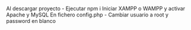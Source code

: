 
Al descargar proyecto - Ejecutar npm i
Iniciar XAMPP o WAMPP y activar Apache y MySQL
En fichero config.php - Cambiar usuario a root y password en blanco
